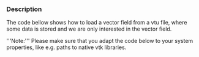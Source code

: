 ### Description

The code bellow shows how to load a vector field from a vtu file, where some data is stored and we are only interested in the vector field.

'''Note:''' Please make sure that you adapt the code below to your system properties, like e.g. paths to native vtk libraries.
